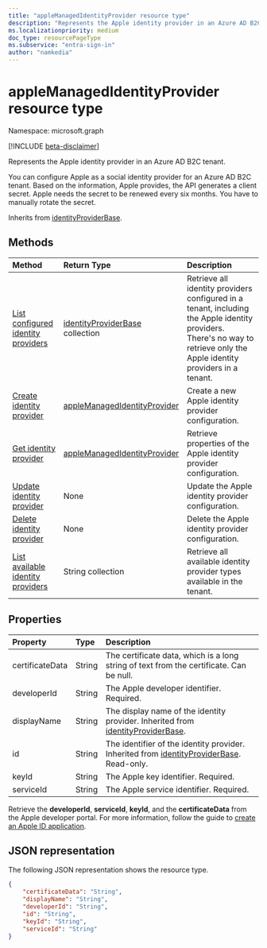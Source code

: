 ```yaml
---
title: "appleManagedIdentityProvider resource type"
description: "Represents the Apple identity provider in an Azure AD B2C tenant."
ms.localizationpriority: medium
doc_type: resourcePageType
ms.subservice: "entra-sign-in"
author: "namkedia"
---
```


# appleManagedIdentityProvider resource type
Namespace: microsoft.graph

[!INCLUDE [beta-disclaimer](../../includes/beta-disclaimer.md)]

Represents the Apple identity provider in an Azure AD B2C tenant.

You can configure Apple as a social identity provider for an Azure AD B2C tenant. Based on the information, Apple provides, the API generates a client secret. Apple needs the secret to be renewed every six months. You have to manually rotate the secret.

Inherits from [identityProviderBase](../resources/identityproviderbase.md).

## Methods

| Method       | Return Type  |Description|
|:---------------|:--------|:----------|
|[List configured identity providers](../api/identitycontainer-list-identityproviders.md)|[identityProviderBase](../resources/identityproviderbase.md) collection|Retrieve all identity providers configured in a tenant, including the Apple identity providers. There's no way to retrieve only the Apple identity providers in a tenant.|
|[Create identity provider](../api/identitycontainer-post-identityproviders.md)|[appleManagedIdentityProvider](../resources/applemanagedidentityprovider.md) |Create a new Apple identity provider configuration.|
|[Get identity provider](../api/identityproviderbase-get.md) |[appleManagedIdentityProvider](../resources/applemanagedidentityprovider.md) |Retrieve properties of the Apple identity provider configuration.|
|[Update identity provider](../api/identityproviderbase-update.md)|None|Update the Apple identity provider configuration.|
|[Delete identity provider](../api/identityproviderbase-delete.md)|None|Delete the Apple identity provider configuration.|
|[List available identity providers](../api/identityproviderbase-availableprovidertypes.md)|String collection|Retrieve all available identity provider types available in the tenant.|


## Properties

|Property|Type|Description|
|:---------------|:--------|:----------|
|certificateData|String|The certificate data, which is a long string of text from the certificate. Can be null.|
|developerId|String|The Apple developer identifier. Required.|
|displayName|String|The display name of the identity provider. Inherited from [identityProviderBase](../resources/identityproviderbase.md).|
|id|String|The identifier of the identity provider. Inherited from [identityProviderBase](../resources/identityproviderbase.md). Read-only.|
|keyId|String|The Apple key identifier. Required.|
|serviceId|String|The Apple service identifier. Required.|

Retrieve the **developerId**, **serviceId**, **keyId**, and the **certificateData** from the Apple developer portal. For more information, follow the guide to [create an Apple ID application](/azure/active-directory-b2c/identity-provider-apple-id?pivots=b2c-user-flow#create-an-apple-id-application).

## JSON representation

The following JSON representation shows the resource type.

<!-- {
  "blockType": "resource",
  "@odata.type": "microsoft.graph.appleManagedIdentityProvider"
} -->

```json
{
    "certificateData": "String",
    "displayName": "String",
    "developerId": "String",
    "id": "String",
    "keyId": "String",
    "serviceId": "String"
}
```

<!-- uuid: 8fcb5dbc-d5aa-4681-8e31-b001d5168d79
2021-03-30 14:57:30 UTC -->
<!--
{
  "type": "#page.annotation",
 "description": "appleIdentityProvider",
  "keywords": "",
  "section": "documentation",
  "tocPath": "",
  "suppressions": []
}
-->
